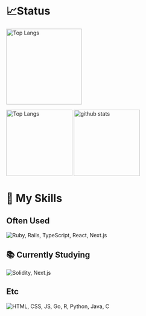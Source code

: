 <!--
**ajipon-44/ajipon-44** is a ✨ _special_ ✨ repository because its `README.md` (this file) appears on your GitHub profile.

Here are some ideas to get you started:

- 🔭 I’m currently working on ...
- 🌱 I’m currently learning ...
- 👯 I’m looking to collaborate on ...
- 🤔 I’m looking for help with ...
- 💬 Ask me about ...
- 📫 How to reach me: ...
- 😄 Pronouns: ...
- ⚡ Fun fact: ...
-->

# 📈Status

<p>
  <img alt="Top Langs" height="200px" src="https://github-profile-summary-cards.vercel.app/api/cards/profile-details?username=ajipon-44&theme=dracula" />
</p>
<p align="left">
  <img alt="Top Langs" height="175px" src="https://github-readme-stats.vercel.app/api/top-langs/?username=ajipon-44&layout=compact&show_icons=true&theme=dracula&count_private=true" />
  <img alt="github stats" height="175px" src="https://github-readme-stats.vercel.app/api?username=ajipon-44&theme=dracula&show_icons=ture&count_private=true" />
</p>

# 🌱 My Skills

## Often Used

<p>
  <img src="https://skillicons.dev/icons?i=ruby,rails,ts,react,next" alt="Ruby, Rails, TypeScript, React, Next.js">
</p>

## 📚 Currently Studying

<p>
  <img src="https://skillicons.dev/icons?i=solidity,next" alt="Solidity, Next.js">
</p>

## Etc

<p>
  <img src="https://skillicons.dev/icons?i=html,css,js,go,r,py,java,c" alt="HTML, CSS, JS, Go, R, Python, Java, C">
</p>
